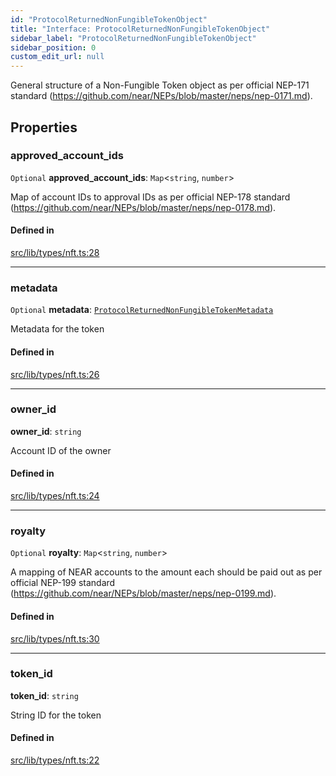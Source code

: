 ```yaml
---
id: "ProtocolReturnedNonFungibleTokenObject"
title: "Interface: ProtocolReturnedNonFungibleTokenObject"
sidebar_label: "ProtocolReturnedNonFungibleTokenObject"
sidebar_position: 0
custom_edit_url: null
---
```


General structure of a Non-Fungible Token object as per official NEP-171 standard (https://github.com/near/NEPs/blob/master/neps/nep-0171.md).

## Properties

### approved\_account\_ids

 `Optional` **approved\_account\_ids**: `Map`<`string`, `number`\>

Map of account IDs to approval IDs as per official NEP-178 standard (https://github.com/near/NEPs/blob/master/neps/nep-0178.md).

#### Defined in

[src/lib/types/nft.ts:28](https://github.com/keypom/keypom-js/blob/44ee5c18/src/lib/types/nft.ts#L28)

___

### metadata

 `Optional` **metadata**: [`ProtocolReturnedNonFungibleTokenMetadata`](ProtocolReturnedNonFungibleTokenMetadata.md)

Metadata for the token

#### Defined in

[src/lib/types/nft.ts:26](https://github.com/keypom/keypom-js/blob/44ee5c18/src/lib/types/nft.ts#L26)

___

### owner\_id

 **owner\_id**: `string`

Account ID of the owner

#### Defined in

[src/lib/types/nft.ts:24](https://github.com/keypom/keypom-js/blob/44ee5c18/src/lib/types/nft.ts#L24)

___

### royalty

 `Optional` **royalty**: `Map`<`string`, `number`\>

A mapping of NEAR accounts to the amount each should be paid out as per official NEP-199 standard (https://github.com/near/NEPs/blob/master/neps/nep-0199.md).

#### Defined in

[src/lib/types/nft.ts:30](https://github.com/keypom/keypom-js/blob/44ee5c18/src/lib/types/nft.ts#L30)

___

### token\_id

 **token\_id**: `string`

String ID for the token

#### Defined in

[src/lib/types/nft.ts:22](https://github.com/keypom/keypom-js/blob/44ee5c18/src/lib/types/nft.ts#L22)
